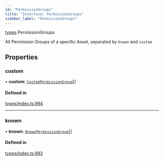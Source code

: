 ```yaml
---
id: "PermissionGroups"
title: "Interface: PermissionGroups"
sidebar_label: "PermissionGroups"
---
```


[types](../../../modules/Types/Types.md).PermissionGroups

All Permission Groups of a specific Asset, separated by `known` and `custom`

## Properties

### custom

• **custom**: [`CustomPermissionGroup`](../../../classes/API/Entities/CustomPermissionGroup/CustomPermissionGroup.md)[]

#### Defined in

[types/index.ts:984](https://github.com/PolymeshAssociation/polymesh-sdk/blob/15be87e8/src/types/index.ts#L984)

___

### known

• **known**: [`KnownPermissionGroup`](../../../classes/API/Entities/KnownPermissionGroup/KnownPermissionGroup.md)[]

#### Defined in

[types/index.ts:983](https://github.com/PolymeshAssociation/polymesh-sdk/blob/15be87e8/src/types/index.ts#L983)
